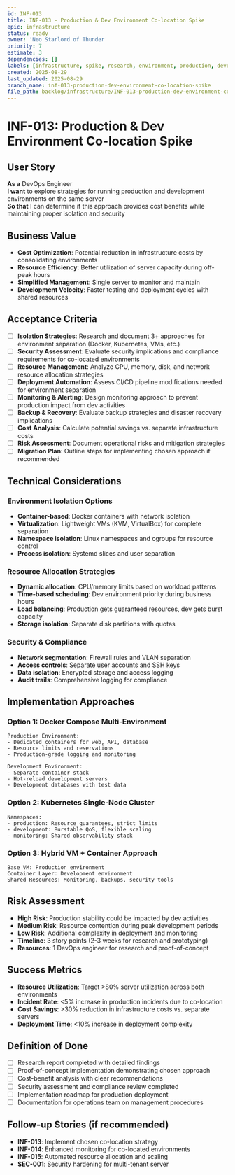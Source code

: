 ```yaml
---
id: INF-013
title: INF-013 - Production & Dev Environment Co-location Spike
epic: infrastructure
status: ready
owner: 'Neo Starlord of Thunder'
priority: 7
estimate: 3
dependencies: []
labels: [infrastructure, spike, research, environment, production, devops]
created: 2025-08-29
last_updated: 2025-08-29
branch_name: inf-013-production-dev-environment-co-location-spike
file_path: backlog/infrastructure/INF-013-production-dev-environment-co-location-spike.md
---
```


# INF-013: Production & Dev Environment Co-location Spike

## User Story
**As a** DevOps Engineer  
**I want** to explore strategies for running production and development environments on the same server  
**So that** I can determine if this approach provides cost benefits while maintaining proper isolation and security

## Business Value
- **Cost Optimization**: Potential reduction in infrastructure costs by consolidating environments
- **Resource Efficiency**: Better utilization of server capacity during off-peak hours
- **Simplified Management**: Single server to monitor and maintain
- **Development Velocity**: Faster testing and deployment cycles with shared resources

## Acceptance Criteria
- [ ] **Isolation Strategies**: Research and document 3+ approaches for environment separation (Docker, Kubernetes, VMs, etc.)
- [ ] **Security Assessment**: Evaluate security implications and compliance requirements for co-located environments
- [ ] **Resource Management**: Analyze CPU, memory, disk, and network resource allocation strategies
- [ ] **Deployment Automation**: Assess CI/CD pipeline modifications needed for environment separation
- [ ] **Monitoring & Alerting**: Design monitoring approach to prevent production impact from dev activities
- [ ] **Backup & Recovery**: Evaluate backup strategies and disaster recovery implications
- [ ] **Cost Analysis**: Calculate potential savings vs. separate infrastructure costs
- [ ] **Risk Assessment**: Document operational risks and mitigation strategies
- [ ] **Migration Plan**: Outline steps for implementing chosen approach if recommended

## Technical Considerations

### Environment Isolation Options
- **Container-based**: Docker containers with network isolation
- **Virtualization**: Lightweight VMs (KVM, VirtualBox) for complete separation
- **Namespace isolation**: Linux namespaces and cgroups for resource control
- **Process isolation**: Systemd slices and user separation

### Resource Allocation Strategies
- **Dynamic allocation**: CPU/memory limits based on workload patterns
- **Time-based scheduling**: Dev environment priority during business hours
- **Load balancing**: Production gets guaranteed resources, dev gets burst capacity
- **Storage isolation**: Separate disk partitions with quotas

### Security & Compliance
- **Network segmentation**: Firewall rules and VLAN separation
- **Access controls**: Separate user accounts and SSH keys
- **Data isolation**: Encrypted storage and access logging
- **Audit trails**: Comprehensive logging for compliance

## Implementation Approaches

### Option 1: Docker Compose Multi-Environment
```
Production Environment:
- Dedicated containers for web, API, database
- Resource limits and reservations
- Production-grade logging and monitoring

Development Environment:
- Separate container stack
- Hot-reload development servers
- Development databases with test data
```

### Option 2: Kubernetes Single-Node Cluster
```
Namespaces:
- production: Resource guarantees, strict limits
- development: Burstable QoS, flexible scaling
- monitoring: Shared observability stack
```

### Option 3: Hybrid VM + Container Approach
```
Base VM: Production environment
Container Layer: Development environment
Shared Resources: Monitoring, backups, security tools
```

## Risk Assessment
- **High Risk**: Production stability could be impacted by dev activities
- **Medium Risk**: Resource contention during peak development periods
- **Low Risk**: Additional complexity in deployment and monitoring
- **Timeline**: 3 story points (2-3 weeks for research and prototyping)
- **Resources**: 1 DevOps engineer for research and proof-of-concept

## Success Metrics
- **Resource Utilization**: Target >80% server utilization across both environments
- **Incident Rate**: <5% increase in production incidents due to co-location
- **Cost Savings**: >30% reduction in infrastructure costs vs. separate servers
- **Deployment Time**: <10% increase in deployment complexity

## Definition of Done
- [ ] Research report completed with detailed findings
- [ ] Proof-of-concept implementation demonstrating chosen approach
- [ ] Cost-benefit analysis with clear recommendations
- [ ] Security assessment and compliance review completed
- [ ] Implementation roadmap for production deployment
- [ ] Documentation for operations team on management procedures

## Follow-up Stories (if recommended)
- **INF-013**: Implement chosen co-location strategy
- **INF-014**: Enhanced monitoring for co-located environments
- **INF-015**: Automated resource allocation and scaling
- **SEC-001**: Security hardening for multi-tenant server
